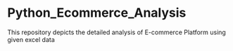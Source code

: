 # Python_Ecommerce_Analysis
This repository depicts the detailed analysis of E-commerce Platform using given excel data
